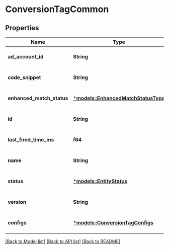 # ConversionTagCommon

## Properties
Name | Type | Description | Notes
------------ | ------------- | ------------- | -------------
**ad_account_id** | **String** | Ad account ID. | [optional] [default to None]
**code_snippet** | **String** | Tag code snippet. | [optional] [default to None]
**enhanced_match_status** | [***models::EnhancedMatchStatusType**](EnhancedMatchStatusType.md) |  | [optional] [default to None]
**id** | **String** | Tag ID. | [optional] [default to None]
**last_fired_time_ms** | **f64** | Time for the last event fired. | [optional] [default to None]
**name** | **String** | Conversion tag name. | [optional] [default to None]
**status** | [***models::EntityStatus**](EntityStatus.md) |  | [optional] [default to None]
**version** | **String** | Version number. | [optional] [default to None]
**configs** | [***models::ConversionTagConfigs**](ConversionTagConfigs.md) |  | [optional] [default to None]

[[Back to Model list]](../README.md#documentation-for-models) [[Back to API list]](../README.md#documentation-for-api-endpoints) [[Back to README]](../README.md)


